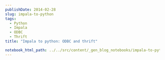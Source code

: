 ```yaml
---
publishDate: 2014-02-28
slug: impala-to-python
tags:
  - Python
  - Impala
  - ODBC
  - Thrift
title: "Impala to python: ODBC and thrift"

notebook_html_path: ../../src/content/_gen_blog_notebooks/impala-to-python.html
---
```

